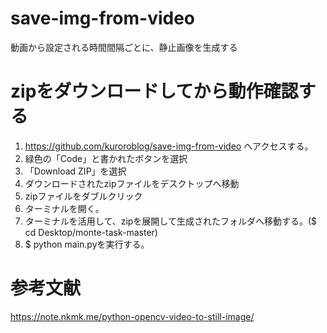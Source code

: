 # save-img-from-video
動画から設定される時間間隔ごとに、静止画像を生成する

# zipをダウンロードしてから動作確認する
1. https://github.com/kuroroblog/save-img-from-video へアクセスする。
2. 緑色の「Code」と書かれたボタンを選択
3. 「Download ZIP」を選択
4. ダウンロードされたzipファイルをデスクトップへ移動
5. zipファイルをダブルクリック
6. ターミナルを開く。
7. ターミナルを活用して、zipを展開して生成されたフォルダへ移動する。($ cd Desktop/monte-task-master)
8. $ python main.pyを実行する。

# 参考文献
https://note.nkmk.me/python-opencv-video-to-still-image/
